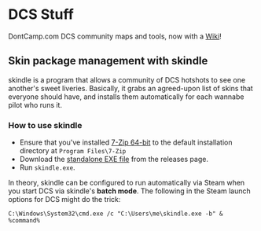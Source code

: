 # DCS Stuff

DontCamp.com DCS community maps and tools, now with a [Wiki](https://github.com/DontCamp/dcs/wiki)!

## Skin package management with skindle

skindle is a program that allows a community of DCS hotshots to see one
another's sweet liveries.  Basically, it grabs an agreed-upon list of skins
that everyone should have, and installs them automatically for each wannabe
pilot who runs it.

### How to use skindle

* Ensure that you've installed [7-Zip 64-bit](https://7-zip.org/) to the
  default installation directory at `Program Files\7-Zip`
* Download the [standalone EXE file](https://github.com/DontCamp/dcs/releases)
  from the releases page.
* Run `skindle.exe`.

In theory, skindle can be configured to run automatically via Steam when you
start DCS via skindle's **batch mode**. The following in the Steam launch
options for DCS might do the trick:

```C:\Windows\System32\cmd.exe /c "C:\Users\me\skindle.exe -b" & %command%```
